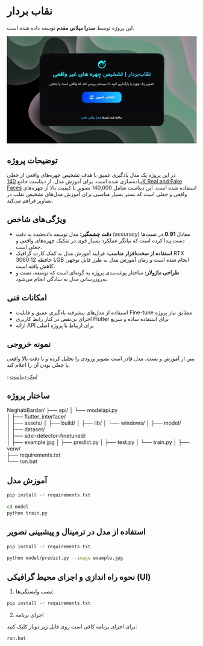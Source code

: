 # نقاب بردار

این پروژه توسط **صدرا میلانی مقدم** توسعه داده شده است.

![neghabbardar.jpg](media/neghabbardar.jpg)

## توضیحات پروژه

در این پروژه یک مدل یادگیری عمیق با هدف تشخیص چهره‌های واقعی از جعلی پیاده‌سازی شده است. برای آموزش مدل، از دیتاست جامع [140K Real and Fake Faces](https://www.kaggle.com/datasets/xhlulu/140k-real-and-fake-faces) استفاده شده است. این دیتاست شامل 140,000 تصویر با کیفیت بالا از چهره‌های واقعی و جعلی است که بستر بسیار مناسبی برای آموزش مدل‌های تشخیص تقلب در تصاویر فراهم می‌کند.

## ویژگی‌های شاخص

- **دقت چشمگیر:** مدل توسعه داده‌شده به دقت (accuracy) معادل **0.91** در تست‌ها دست پیدا کرده است که بیانگر عملکرد بسیار قوی در تفکیک چهره‌های واقعی و جعلی است.
- **استفاده از سخت‌افزار مناسب:** فرایند آموزش مدل به کمک کارت گرافیک RTX 3060 با حافظه 12GB انجام شده است و زمان آموزش مدل به طرز قابل توجهی کاهش یافته است.
- **طراحی ماژولار:** ساختار پوشه‌بندی پروژه به گونه‌ای است که توسعه، تست و به‌روزرسانی مدل به سادگی انجام می‌شود.


## امکانات فنی

- استفاده از مدل‌های پیشرفته یادگیری عمیق و قابلیت Fine-tune مطابق نیاز پروژه
- اجرای بی‌نقص در کنار رابط کاربری Flutter برای استفاده ساده و سریع
- ارائه API برای ارتباط با پروژه اصلی

## نمونه خروجی

پس از آموزش و تست، مدل قادر است تصویر ورودی را تحلیل کرده و با دقت بالا واقعی یا جعلی بودن آن را اعلام کند.

: [لینک دیتاست](https://www.kaggle.com/datasets/xhlulu/140k-real-and-fake-faces)


## ساختار پروژه

NeghabBardar/
├── api/
│   └── modelapi.py           
│
├── flutter_interface/     
│   ├── assets/
│   ├── build/
│   ├── lib/
│   └── windows/
│
├── model/                         
│   ├── dataset/                    
│   ├── sdxl-detector-finetuned/   
│   ├── example.jpg
│   ├── predict.py
│   ├── test.py
│   └── train.py
│
├── venv/                         
├── requirements.txt              
└── run.bat                       

## آموزش مدل

```bash
pip install -r requirements.txt
```
```bash
cd model
python train.py
```

## استفاده از مدل در ترمینال و پیشبینی تصویر

```bash
pip install -r requirements.txt
```
```bash
python model/predict.py --image example.jpg
```

## نحوه راه اندازی و اجرای محیط گرافیکی (UI)

1. نصب وابستگی‌ها:

```bash
pip install -r requirements.txt
```

2. اجرای برنامه

برای اجرای برنامه کافی است روی فایل زیر دوبار کلیک کنید:

```bash
run.bat
```
